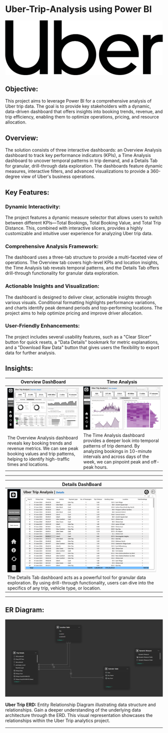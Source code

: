 # Uber-Trip-Analysis using Power BI
![Uber Logo](https://github.com/Nimisha-Soni/Uber-Trip-Analysis/blob/main/1659761100uber-logo-png.png)

## Objective:
This project aims to leverage Power BI for a comprehensive analysis of Uber trip data. The goal is to provide key stakeholders with a dynamic, data-driven dashboard that offers insights into booking trends, revenue, and trip efficiency, enabling them to optimize operations, pricing, and resource allocation.

## Overview:
The solution consists of three interactive dashboards: an Overview Analysis dashboard to track key performance indicators (KPIs), a Time Analysis dashboard to uncover temporal patterns in trip demand, and a Details Tab for granular, drill-through data exploration. The dashboards feature dynamic measures, interactive filters, and advanced visualizations to provide a 360-degree view of Uber's business operations.

## Key Features:
### Dynamic Interactivity:
The project features a dynamic measure selector that allows users to switch between different KPIs—Total Bookings, Total Booking Value, and Total Trip Distance. This, combined with interactive slicers, provides a highly customizable and intuitive user experience for analyzing Uber trip data.

### Comprehensive Analysis Framework:
The dashboard uses a three-tab structure to provide a multi-faceted view of operations. The Overview tab covers high-level KPIs and location insights, the Time Analysis tab reveals temporal patterns, and the Details Tab offers drill-through functionality for granular data exploration.

### Actionable Insights and Visualization:
The dashboard is designed to deliver clear, actionable insights through various visuals. Conditional formatting highlights performance variations, and charts identify peak demand periods and top-performing locations. The project aims to help optimize pricing and improve driver allocation.

### User-Friendly Enhancements:
The project includes several usability features, such as a "Clear Slicer" button for quick resets, a "Data Details" bookmark for metric explanations, and a "Download Raw Data" button that gives users the flexibility to export data for further analysis.

## Insights:

| Overview DashBoard | Time Analysis |
|-------------|-------------|
| ![Overview DashBoard](https://github.com/Nimisha-Soni/Uber-Trip-Analysis/blob/main/DashBoard/Screenshot%202025-08-27%20141036.png) | ![hospital_insights](https://github.com/Nimisha-Soni/Uber-Trip-Analysis/blob/main/DashBoard/Screenshot%202025-08-27%20141052.png) |
|The Overview Analysis dashboard reveals key booking trends and revenue metrics. We can see peak booking values and trip patterns, helping to identify high-traffic times and locations. | The Time Analysis dashboard provides a deeper look into temporal patterns of trip demand. By analyzing bookings in 10-minute intervals and across days of the week, we can pinpoint peak and off-peak hours.|

---

| Details DashBoard ||
|-------------|-------------|
| ![patient_outcome_analysis](https://github.com/Nimisha-Soni/Uber-Trip-Analysis/blob/main/DashBoard/Screenshot%202025-08-27%20141107.png) ||
| The Details Tab dashboard acts as a powerful tool for granular data exploration. By using drill-through functionality, users can dive into the specifics of any trip, vehicle type, or location.||

---

## ER Diagram: 

![er_diagram](https://github.com/Nimisha-Soni/Uber-Trip-Analysis/blob/main/Model%20View.png)

**Uber Trip ERD:** Entity Relationship Diagram illustrating data structure and relationships. Gain a deeper understanding of the underlying data architecture through the ERD. This visual representation showcases the relationships within the Uber Trip analytics project.

---
